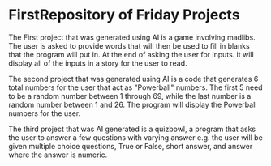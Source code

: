 # FirstRepository of Friday Projects

The First project that was generated using AI is a game involving madlibs. The user is asked to provide words
that will then be used to fill in blanks that the program will put in. At the end of asking the user for inputs.
it will display all of the inputs in a story for the user to read.

The second project that was generated using AI is a code that generates 6 total numbers for the user that act as
"Powerball" numbers. The first 5 need to be a random number between 1 through 69, while the last number is 
a random number between 1 and 26. The program will display the Powerball numbers for the user.

The third project that was AI generated is a quizbowl, a program that asks the user to answer a few questions with varying answer e.g. the user will be given multiple choice questions, True or False, short answer, and answer where the answer is numeric.